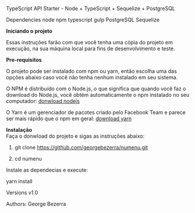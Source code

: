 TypeScript API Starter - Node + TypeScript + Sequelize + PostgreSQL

Dependencies
node
npm
typescript
gulp
PostgreSQL
Sequelize

**Iniciando o projeto**

Essas instruções farão com que você tenha uma cópia do projeto em execução, na sua máquina local para fins de desenvolvimento e teste.

**Pre-requisitos**

O projeto pode ser instalado com npm ou yarn, então escolha uma das opções abaixo caso você não tenha nenhum instalado em seu sistema.

O NPM é distribuído com o Node.js, o que significa que quando você faz o download do Node.js, você obtém automaticamente o npm instalado
no seu computador: [donwload nodejs](https://nodejs.org/en/download/)

O Yarn é um gerenciador de pacotes criado pelo Facebook Team e parece ser mais rápido que o npm em geral:
[download yarn](https://yarnpkg.com/en/docs/install#debian-stable)


**Instalação**  
Faça o donwload do projeto e sigas as instruções abaixo:

1. git clone https://github.com/georgebezerra/numenu.git

2. cd numenu

Instale as dependecias e execute:

yarn install


Versions
v1.0

Authors: George Bezerra
